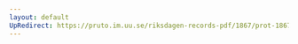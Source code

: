 ```yaml
---
layout: default
UpRedirect: https://pruto.im.uu.se/riksdagen-records-pdf/1867/prot-1867--ak--427/prot-1867--ak--427_061.pdf
---
```

